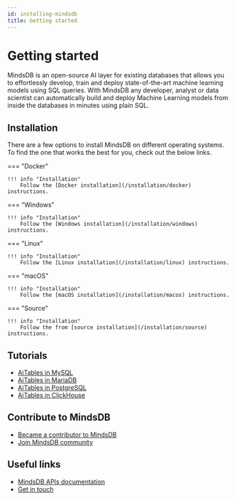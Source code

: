 ```yaml
---
id: installing-mindsdb
title: Getting started
---
```


# Getting started

MindsDB is an open-source AI layer for existing databases that allows you to effortlessly develop, train and deploy state-of-the-art machine learning models using SQL queries. With MindsDB any developer, analyst or data scientist can automatically build and deploy Machine Learning models from inside the databases in minutes using plain SQL.

## Installation

There are a few options to install MindsDB on different operating systems. To find the one that works the best for you, check out the below links.

=== "Docker"

    !!! info "Installation"
        Follow the [Docker installation](/installation/docker) instructions.

=== "Windows"

    !!! info "Installation"
        Follow the [Windows installation](/installation/windows) instructions.

=== "Linux"

    !!! info "Installation"
        Follow the [Linux installation](/installation/linux) instructions.

=== "macOS"

    !!! info "Installation"
        Follow the [macOS installation](/installation/macos) instructions.

=== "Source"

    !!! info "Installation"
        Follow the from [source installation](/installation/source) instructions.


## Tutorials
* [AiTables in MySQL](/tutorials/mysql)
* [AiTables in MariaDB](/tutorials/mariadb)
* [AiTables in PostgreSQL](/tutorials/postgresql)
* [AiTables in ClickHouse](/tutorials/clickhouse)

## Contribute to MindsDB
* [Became a contributor to MindsDB](/contribute)
* [Join MindsDB community](/community)

## Useful links
 * [MindsDB APIs documentation](https://apidocs.mindsdb.com/)
 * [Get in touch](https://mindsdb.com/contact-us/)
 
